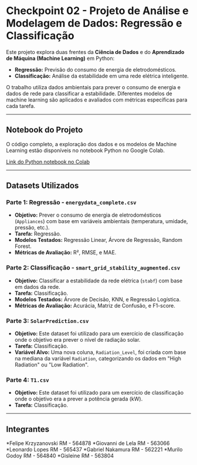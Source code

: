 # **Checkpoint 02 - Projeto de Análise e Modelagem de Dados: Regressão e Classificação**


Este projeto explora duas frentes da **Ciência de Dados** e do **Aprendizado de Máquina (Machine Learning)** em Python:

  * **Regressão:** Previsão do consumo de energia de eletrodomésticos.
  * **Classificação:** Análise da estabilidade em uma rede elétrica inteligente.

O trabalho utiliza dados ambientais para prever o consumo de energia e dados de rede para classificar a estabilidade. Diferentes modelos de machine learning são aplicados e avaliados com métricas específicas para cada tarefa.

-----

## **Notebook do Projeto**

O código completo, a exploração dos dados e os modelos de Machine Learning estão disponíveis no notebook Python no Google Colab.

[Link do Python notebook no Colab]([https://www.google.com/search?q=https://colab.research.google.com/drive/...](https://colab.research.google.com/drive/1QS1T9J18vEeLufJRxHUaufJqSQpzS0SP?usp=sharing))

-----

## **Datasets Utilizados**

### **Parte 1: Regressão - `energydata_complete.csv`**

  * **Objetivo:** Prever o consumo de energia de eletrodomésticos (`Appliances`) com base em variáveis ambientais (temperatura, umidade, pressão, etc.).
  * **Tarefa:** Regressão.
  * **Modelos Testados:** Regressão Linear, Árvore de Regressão, Random Forest.
  * **Métricas de Avaliação:** R², RMSE, e MAE.

### **Parte 2: Classificação - `smart_grid_stability_augmented.csv`**

  * **Objetivo:** Classificar a estabilidade da rede elétrica (`stabf`) com base em dados da rede.
  * **Tarefa:** Classificação.
  * **Modelos Testados:** Árvore de Decisão, KNN, e Regressão Logística.
  * **Métricas de Avaliação:** Acurácia, Matriz de Confusão, e F1-score.

### **Parte 3: `SolarPrediction.csv`**

  * **Objetivo:** Este dataset foi utilizado para um exercício de classificação onde o objetivo era prever o nível de radiação solar.
  * **Tarefa:** Classificação.
  * **Variável Alvo:** Uma nova coluna, `Radiation_Level`, foi criada com base na mediana da variável `Radiation`, categorizando os dados em "High Radiation" ou "Low Radiation".

### **Parte 4: `T1.csv`**

  * **Objetivo:** Este dataset foi utilizado para um exercício de classificação onde o objetivo era a prever a potência gerada
(kW).
  * **Tarefa:** Classificação.

-----

## **Integrantes**

  *Felipe Krzyzanovski RM - 564878
  *Giovanni de Lela RM - 563066
  *Leonardo Lopes RM - 565437
  *Gabriel Nakamura RM - 562221
  *Murilo Godoy RM - 564840
  *Gisleine RM - 563804
